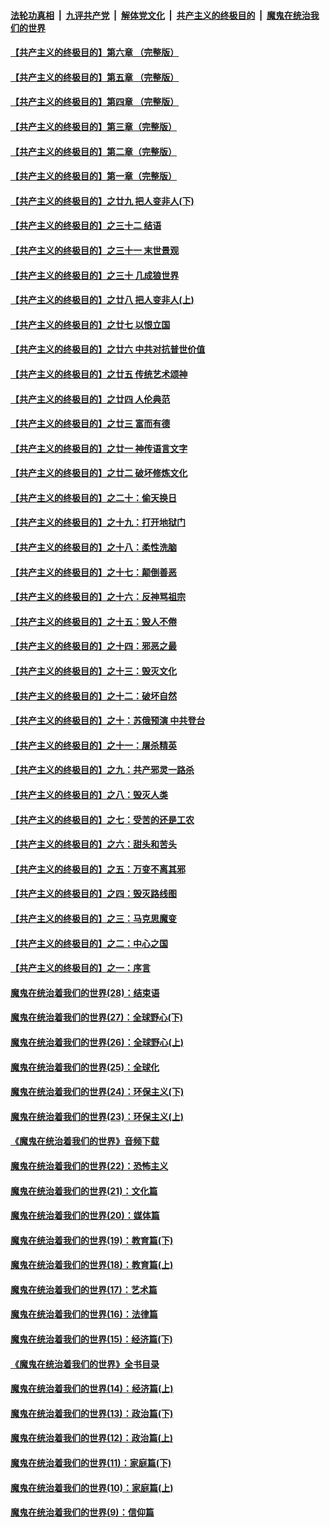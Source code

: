 ####  [法轮功真相](../../../../basic/blob/master/README.md?t=09192200) &nbsp;|&nbsp; [九评共产党](../../../../9ping.md/blob/master/README.md?t=09192200) &nbsp;|&nbsp; [解体党文化](../../../../jtdwh.md/blob/master/README.md?t=09192200)  &nbsp;|&nbsp; [共产主义的终极目的](../../../../gczydzjmd.md/blob/master/README.md?t=09192200) &nbsp;|&nbsp; [魔鬼在统治我们的世界](../../../../mgztzwmdsj.md/blob/master/README.md?t=09192200) 

#### [【共产主义的终极目的】第六章 （完整版）](../pages/nsc422/n11428913.md?t=09192200) 

#### [【共产主义的终极目的】第五章 （完整版）](../pages/nsc422/n11428912.md?t=09192200) 

#### [【共产主义的终极目的】第四章 （完整版）](../pages/nsc422/n11428907.md?t=09192200) 

#### [【共产主义的终极目的】第三章（完整版）](../pages/nsc422/n11428848.md?t=09192200) 

#### [【共产主义的终极目的】第二章（完整版）](../pages/nsc422/n11428831.md?t=09192200) 

#### [【共产主义的终极目的】第一章（完整版）](../pages/nsc422/n11417651.md?t=09192200) 

#### [【共产主义的终极目的】之廿九 把人变非人(下)](../pages/nsc422/n11344140.md?t=09192200) 

#### [【共产主义的终极目的】之三十二 结语](../pages/nsc422/n11360535.md?t=09192200) 

#### [【共产主义的终极目的】之三十一 末世景观](../pages/nsc422/n11351129.md?t=09192200) 

#### [【共产主义的终极目的】之三十 几成狼世界](../pages/nsc422/n11348280.md?t=09192200) 

#### [【共产主义的终极目的】之廿八 把人变非人(上)](../pages/nsc422/n11340492.md?t=09192200) 

#### [【共产主义的终极目的】之廿七 以恨立国](../pages/nsc422/n11336944.md?t=09192200) 

#### [【共产主义的终极目的】之廿六 中共对抗普世价值](../pages/nsc422/n11324785.md?t=09192200) 

#### [【共产主义的终极目的】之廿五 传统艺术颂神](../pages/nsc422/n11296396.md?t=09192200) 

#### [【共产主义的终极目的】之廿四 人伦典范](../pages/nsc422/n11296397.md?t=09192200) 

#### [【共产主义的终极目的】之廿三 富而有德](../pages/nsc422/n11283598.md?t=09192200) 

#### [【共产主义的终极目的】之廿一 神传语言文字](../pages/nsc422/n11263265.md?t=09192200) 

#### [【共产主义的终极目的】之廿二 破坏修炼文化](../pages/nsc422/n11245728.md?t=09192200) 

#### [【共产主义的终极目的】之二十：偷天换日](../pages/nsc422/n11238846.md?t=09192200) 

#### [【共产主义的终极目的】之十九：打开地狱门](../pages/nsc422/n11206376.md?t=09192200) 

#### [【共产主义的终极目的】之十八：柔性洗脑](../pages/nsc422/n11199994.md?t=09192200) 

#### [【共产主义的终极目的】之十七：颠倒善恶](../pages/nsc422/n11179782.md?t=09192200) 

#### [【共产主义的终极目的】之十六：反神骂祖宗](../pages/nsc422/n11166798.md?t=09192200) 

#### [【共产主义的终极目的】之十五：毁人不倦](../pages/nsc422/n11166792.md?t=09192200) 

#### [【共产主义的终极目的】之十四：邪恶之最](../pages/nsc422/n11150249.md?t=09192200) 

#### [【共产主义的终极目的】之十三：毁灭文化](../pages/nsc422/n11135227.md?t=09192200) 

#### [【共产主义的终极目的】之十二：破坏自然](../pages/nsc422/n11135214.md?t=09192200) 

#### [【共产主义的终极目的】之十：苏俄预演 中共登台](../pages/nsc422/n11118424.md?t=09192200) 

#### [【共产主义的终极目的】之十一：屠杀精英](../pages/nsc422/n11118442.md?t=09192200) 

#### [【共产主义的终极目的】之九：共产邪灵一路杀](../pages/nsc422/n11114139.md?t=09192200) 

#### [【共产主义的终极目的】之八：毁灭人类](../pages/nsc422/n11108503.md?t=09192200) 

#### [【共产主义的终极目的】之七：受苦的还是工农](../pages/nsc422/n11101809.md?t=09192200) 

#### [【共产主义的终极目的】之六：甜头和苦头](../pages/nsc422/n11096971.md?t=09192200) 

#### [【共产主义的终极目的】之五：万变不离其邪](../pages/nsc422/n11091285.md?t=09192200) 

#### [【共产主义的终极目的】之四：毁灭路线图](../pages/nsc422/n11086284.md?t=09192200) 

#### [【共产主义的终极目的】之三：马克思魔变](../pages/nsc422/n11061941.md?t=09192200) 

#### [【共产主义的终极目的】之二：中心之国](../pages/nsc422/n11047728.md?t=09192200) 

#### [【共产主义的终极目的】之一：序言](../pages/nsc422/n11086077.md?t=09192200) 

#### [魔鬼在统治着我们的世界(28)：结束语](../pages/nsc422/n10936246.md?t=09192200) 

#### [魔鬼在统治着我们的世界(27)：全球野心(下)](../pages/nsc422/n10928319.md?t=09192200) 

#### [魔鬼在统治着我们的世界(26)：全球野心(上)](../pages/nsc422/n10900318.md?t=09192200) 

#### [魔鬼在统治着我们的世界(25)：全球化](../pages/nsc422/n10788205.md?t=09192200) 

#### [魔鬼在统治着我们的世界(24)：环保主义(下)](../pages/nsc422/n10695307.md?t=09192200) 

#### [魔鬼在统治着我们的世界(23)：环保主义(上)](../pages/nsc422/n10688613.md?t=09192200) 

#### [《魔鬼在统治着我们的世界》音频下载](../pages/nsc422/n10635553.md?t=09192200) 

#### [魔鬼在统治着我们的世界(22)：恐怖主义](../pages/nsc422/n10614727.md?t=09192200) 

#### [魔鬼在统治着我们的世界(21)：文化篇](../pages/nsc422/n10597706.md?t=09192200) 

#### [魔鬼在统治着我们的世界(20)：媒体篇](../pages/nsc422/n10586579.md?t=09192200) 

#### [魔鬼在统治着我们的世界(19)：教育篇(下)](../pages/nsc422/n10564808.md?t=09192200) 

#### [魔鬼在统治着我们的世界(18)：教育篇(上)](../pages/nsc422/n10526970.md?t=09192200) 

#### [魔鬼在统治着我们的世界(17)：艺术篇](../pages/nsc422/n10499093.md?t=09192200) 

#### [魔鬼在统治着我们的世界(16)：法律篇](../pages/nsc422/n10485969.md?t=09192200) 

#### [魔鬼在统治着我们的世界(15)：经济篇(下)](../pages/nsc422/n10469975.md?t=09192200) 

#### [《魔鬼在统治着我们的世界》全书目录](../pages/nsc422/n10464261.md?t=09192200) 

#### [魔鬼在统治着我们的世界(14)：经济篇(上)](../pages/nsc422/n10457370.md?t=09192200) 

#### [魔鬼在统治着我们的世界(13)：政治篇(下)](../pages/nsc422/n10448270.md?t=09192200) 

#### [魔鬼在统治着我们的世界(12)：政治篇(上)](../pages/nsc422/n10444576.md?t=09192200) 

#### [魔鬼在统治着我们的世界(11)：家庭篇(下)](../pages/nsc422/n10440961.md?t=09192200) 

#### [魔鬼在统治着我们的世界(10)：家庭篇(上)](../pages/nsc422/n10435448.md?t=09192200) 

#### [魔鬼在统治着我们的世界(9)：信仰篇](../pages/nsc422/n10432159.md?t=09192200) 

